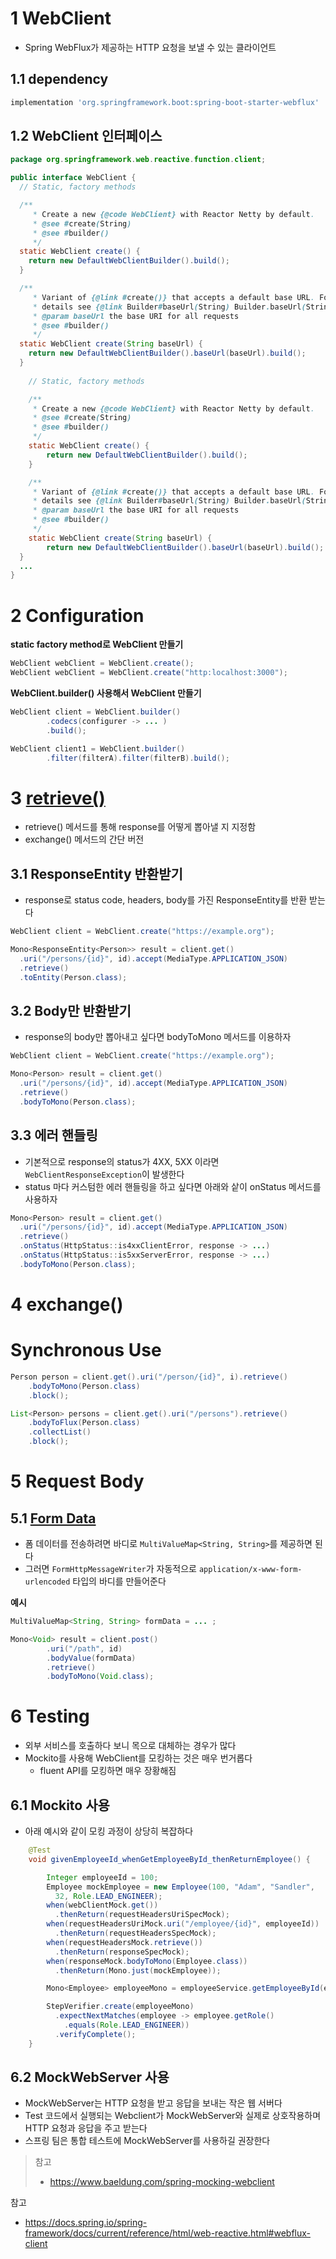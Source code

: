 # 1 WebClient

* Spring WebFlux가 제공하는 HTTP 요청을 보낼 수 있는 클라이언트



## 1.1 dependency

```groovy
implementation 'org.springframework.boot:spring-boot-starter-webflux'
```



## 1.2 WebClient 인터페이스

```java
package org.springframework.web.reactive.function.client;

public interface WebClient {
  // Static, factory methods

  /**
	 * Create a new {@code WebClient} with Reactor Netty by default.
	 * @see #create(String)
	 * @see #builder()
	 */
  static WebClient create() {
    return new DefaultWebClientBuilder().build();
  }

  /**
	 * Variant of {@link #create()} that accepts a default base URL. For more
	 * details see {@link Builder#baseUrl(String) Builder.baseUrl(String)}.
	 * @param baseUrl the base URI for all requests
	 * @see #builder()
	 */
  static WebClient create(String baseUrl) {
    return new DefaultWebClientBuilder().baseUrl(baseUrl).build();
  }
  
  	// Static, factory methods

	/**
	 * Create a new {@code WebClient} with Reactor Netty by default.
	 * @see #create(String)
	 * @see #builder()
	 */
	static WebClient create() {
		return new DefaultWebClientBuilder().build();
	}

	/**
	 * Variant of {@link #create()} that accepts a default base URL. For more
	 * details see {@link Builder#baseUrl(String) Builder.baseUrl(String)}.
	 * @param baseUrl the base URI for all requests
	 * @see #builder()
	 */
	static WebClient create(String baseUrl) {
		return new DefaultWebClientBuilder().baseUrl(baseUrl).build();
  }
  ... 
}
```



# 2 Configuration

**static factory method로 WebClient 만들기**

```java
WebClient webClient = WebClient.create();
WebClient webClient = WebClient.create("http:localhost:3000");
```

**WebClient.builder() 사용해서  WebClient 만들기**

```java
WebClient client = WebClient.builder()
        .codecs(configurer -> ... )
        .build();
```

```java
WebClient client1 = WebClient.builder()
        .filter(filterA).filter(filterB).build();
```



# 3 [retrieve()](https://docs.spring.io/spring-framework/docs/current/reference/html/web-reactive.html#webflux-client-retrieve)

* retrieve() 메서드를 통해 response를 어떻게 뽑아낼 지 지정함
* exchange() 메서드의 간단 버전



## 3.1 ResponseEntity 반환받기

* response로 status code, headers, body를 가진 ResponseEntity를 반환 받는다

```java
WebClient client = WebClient.create("https://example.org");

Mono<ResponseEntity<Person>> result = client.get()
  .uri("/persons/{id}", id).accept(MediaType.APPLICATION_JSON)
  .retrieve()
  .toEntity(Person.class);
```



## 3.2 Body만 반환받기

* response의 body만 뽑아내고 싶다면 bodyToMono 메서드를 이용하자

```java
WebClient client = WebClient.create("https://example.org");

Mono<Person> result = client.get()
  .uri("/persons/{id}", id).accept(MediaType.APPLICATION_JSON)
  .retrieve()
  .bodyToMono(Person.class);
```



## 3.3 에러 핸들링

* 기본적으로 response의 status가 4XX, 5XX 이라면 `WebClientResponseException`이 발생한다
* status 마다 커스텀한 에러 핸들링을 하고 싶다면 아래와 샅이 onStatus 메서드를 사용하자

```java
Mono<Person> result = client.get()
  .uri("/persons/{id}", id).accept(MediaType.APPLICATION_JSON)
  .retrieve()
  .onStatus(HttpStatus::is4xxClientError, response -> ...)
  .onStatus(HttpStatus::is5xxServerError, response -> ...)
  .bodyToMono(Person.class);
```



# 4 exchange()





# Synchronous Use

```java
Person person = client.get().uri("/person/{id}", i).retrieve()
    .bodyToMono(Person.class)
    .block();
```

```java
List<Person> persons = client.get().uri("/persons").retrieve()
    .bodyToFlux(Person.class)
    .collectList()
    .block();
```



# 5  Request Body



## 5.1  [Form Data](https://docs.spring.io/spring-framework/docs/current/reference/html/web-reactive.html#webflux-client-body-form)

* 폼 데이터를 전송하려면 바디로 `MultiValueMap<String, String>`를 제공하면 된다
* 그러면 `FormHttpMessageWriter`가 자동적으로 `application/x-www-form-urlencoded` 타입의 바디를 만들어준다

**예시**

```java
MultiValueMap<String, String> formData = ... ;

Mono<Void> result = client.post()
        .uri("/path", id)
        .bodyValue(formData)
        .retrieve()
        .bodyToMono(Void.class);
```

# 6 Testing

* 외부 서비스를 호출하다 보니 목으로 대체하는 경우가 많다
* Mockito를 사용해 WebClient를 모킹하는 것은 매우 번거롭다
  * fluent API를 모킹하면 매우 장황해짐



## 6.1 Mockito 사용

* 아래 예시와 같이 모킹 과정이 상당히 복잡하다

```java
    @Test
    void givenEmployeeId_whenGetEmployeeById_thenReturnEmployee() {

        Integer employeeId = 100;
        Employee mockEmployee = new Employee(100, "Adam", "Sandler", 
          32, Role.LEAD_ENGINEER);
        when(webClientMock.get())
          .thenReturn(requestHeadersUriSpecMock);
        when(requestHeadersUriMock.uri("/employee/{id}", employeeId))
          .thenReturn(requestHeadersSpecMock);
        when(requestHeadersMock.retrieve())
          .thenReturn(responseSpecMock);
        when(responseMock.bodyToMono(Employee.class))
          .thenReturn(Mono.just(mockEmployee));

        Mono<Employee> employeeMono = employeeService.getEmployeeById(employeeId);

        StepVerifier.create(employeeMono)
          .expectNextMatches(employee -> employee.getRole()
            .equals(Role.LEAD_ENGINEER))
          .verifyComplete();
    }
```



## 6.2 MockWebServer 사용

* MockWebServer는 HTTP 요청을 받고 응답을 보내는 작은 웹 서버다
* Test 코드에서 실행되는 Webclient가 MockWebServer와 실제로 상호작용하며 HTTP 요청과 응답을 주고 받는다
* 스프링 팀은 통합 테스트에 MockWebServer를 사용하길 권장한다



> 참고
>
> * https://www.baeldung.com/spring-mocking-webclient



참고

* https://docs.spring.io/spring-framework/docs/current/reference/html/web-reactive.html#webflux-client
